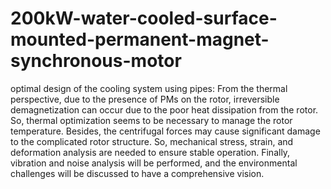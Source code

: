 # 200kW-water-cooled-surface-mounted-permanent-magnet-synchronous-motor
optimal design of the cooling system using pipes:
From the thermal perspective, due to the presence of PMs on the rotor, irreversible demagnetization can occur due to the poor heat dissipation from the rotor. So, thermal optimization seems to be necessary to manage the rotor temperature. Besides, the centrifugal forces may cause significant damage to the complicated rotor structure. So, mechanical stress, strain, and deformation analysis are needed to ensure stable operation. Finally, vibration and noise analysis will be performed, and the environmental challenges will be discussed to have a comprehensive vision.
